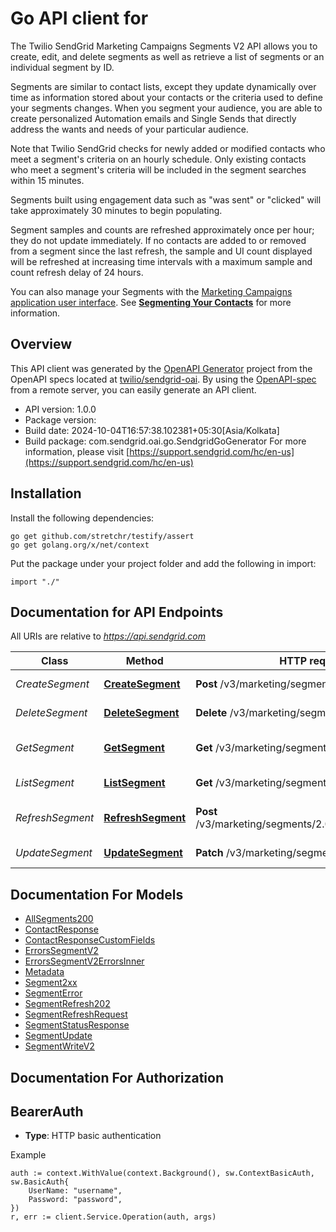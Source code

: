 # Go API client for 

The Twilio SendGrid Marketing Campaigns Segments V2 API allows you to create, edit, and delete segments as well as retrieve a list of segments or an individual segment by ID.

Segments are similar to contact lists, except they update dynamically over time as information stored about your contacts or the criteria used to define your segments changes. When you segment your audience, you are able to create personalized Automation emails and Single Sends that directly address the wants and needs of your particular audience.

Note that Twilio SendGrid checks for newly added or modified contacts who meet a segment's criteria on an hourly schedule. Only existing contacts who meet a segment's criteria will be included in the segment searches within 15 minutes.

Segments built using engagement data such as \"was sent\" or \"clicked\" will take approximately 30 minutes to begin populating.

Segment samples and counts are refreshed approximately once per hour; they do not update immediately. If no contacts are added to or removed from a segment since the last refresh, the sample and UI count displayed will be refreshed at increasing time intervals with a maximum sample and count refresh delay of 24 hours.

You can also manage your Segments with the [Marketing Campaigns application user interface](https://mc.sendgrid.com/contacts). See [**Segmenting Your Contacts**](https://docs.sendgrid.com/ui/managing-contacts/segmenting-your-contacts) for more information.

## Overview
This API client was generated by the [OpenAPI Generator](https://openapi-generator.tech) project from the OpenAPI specs located at [twilio/sendgrid-oai](https://github.com/twilio/sendgrid-oai/tree/main/spec).  By using the [OpenAPI-spec](https://www.openapis.org/) from a remote server, you can easily generate an API client.

- API version: 1.0.0
- Package version: 
- Build date: 2024-10-04T16:57:38.102381+05:30[Asia/Kolkata]
- Build package: com.sendgrid.oai.go.SendgridGoGenerator
For more information, please visit [https://support.sendgrid.com/hc/en-us](https://support.sendgrid.com/hc/en-us)

## Installation

Install the following dependencies:

```shell
go get github.com/stretchr/testify/assert
go get golang.org/x/net/context
```

Put the package under your project folder and add the following in import:

```golang
import "./"
```

## Documentation for API Endpoints

All URIs are relative to *https://api.sendgrid.com*

Class | Method | HTTP request | Description
------------ | ------------- | ------------- | -------------
*CreateSegment* | [**CreateSegment**](docs/CreateSegment.md#createsegment) | **Post** /v3/marketing/segments/2.0 | Create Segment
*DeleteSegment* | [**DeleteSegment**](docs/DeleteSegment.md#deletesegment) | **Delete** /v3/marketing/segments/2.0/{SegmentId} | Delete segment
*GetSegment* | [**GetSegment**](docs/GetSegment.md#getsegment) | **Get** /v3/marketing/segments/2.0/{SegmentId} | Get Segment by ID
*ListSegment* | [**ListSegment**](docs/ListSegment.md#listsegment) | **Get** /v3/marketing/segments/2.0 | Get List of Segments
*RefreshSegment* | [**RefreshSegment**](docs/RefreshSegment.md#refreshsegment) | **Post** /v3/marketing/segments/2.0/refresh/{SegmentId} | Manually refresh a segment
*UpdateSegment* | [**UpdateSegment**](docs/UpdateSegment.md#updatesegment) | **Patch** /v3/marketing/segments/2.0/{SegmentId} | Update Segment


## Documentation For Models

 - [AllSegments200](AllSegments200.md)
 - [ContactResponse](ContactResponse.md)
 - [ContactResponseCustomFields](ContactResponseCustomFields.md)
 - [ErrorsSegmentV2](ErrorsSegmentV2.md)
 - [ErrorsSegmentV2ErrorsInner](ErrorsSegmentV2ErrorsInner.md)
 - [Metadata](Metadata.md)
 - [Segment2xx](Segment2xx.md)
 - [SegmentError](SegmentError.md)
 - [SegmentRefresh202](SegmentRefresh202.md)
 - [SegmentRefreshRequest](SegmentRefreshRequest.md)
 - [SegmentStatusResponse](SegmentStatusResponse.md)
 - [SegmentUpdate](SegmentUpdate.md)
 - [SegmentWriteV2](SegmentWriteV2.md)


## Documentation For Authorization



## BearerAuth

- **Type**: HTTP basic authentication

Example

```golang
auth := context.WithValue(context.Background(), sw.ContextBasicAuth, sw.BasicAuth{
    UserName: "username",
    Password: "password",
})
r, err := client.Service.Operation(auth, args)
```

